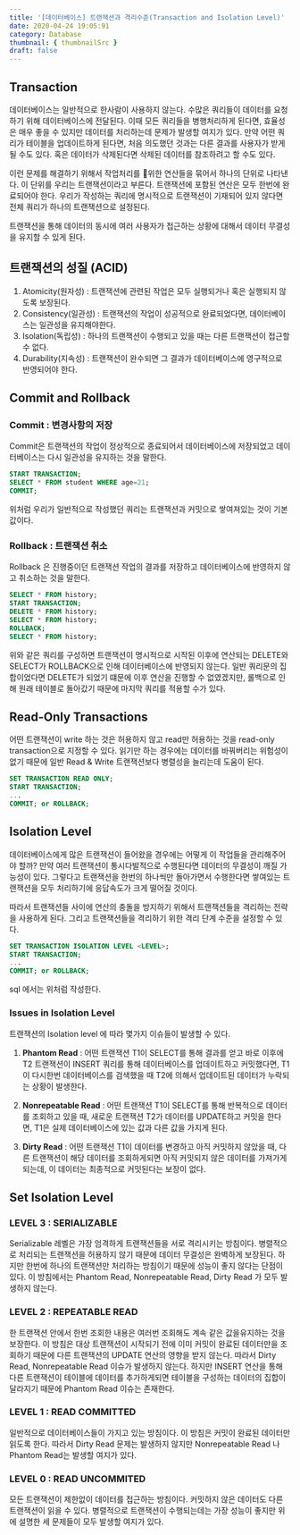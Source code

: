 ```yaml
---
title: '[데이터베이스] 트랜잭션과 격리수준(Transaction and Isolation Level)'
date: 2020-04-24 19:05:91
category: Database
thumbnail: { thumbnailSrc }
draft: false
---
```


## Transaction

데이터베이스는 일반적으로 한사람이 사용하지 않는다. 수많은 쿼리들이 데이터를 요청하기 위해 데이터베이스에 전달된다. 이때 모든 쿼리들을 병행처리하게 된다면, 효율성은 매우 좋을 수 있지만 데이터를 처리하는데 문제가 발생할 여지가 있다. 만약 어떤 쿼리가 테이블을 업데이트하게 된다면, 처음 의도했던 것과는 다른 결과를 사용자가 받게 될 수도 있다. 혹은 데이터가 삭제된다면 삭제된 데이터를 참조하려고 할 수도 있다.

이런 문제를 해결하기 위해서 작업처리를 위한 연산들을 묶어서 하나의 단위로 나타낸다. 이 단위를 우리는 트랜잭션이라고 부른다. 트랜잭션에 포함된 연산은 모두 한번에 완료되어야 한다. 우리가 작성하는 쿼리에 명시적으로 트랜잭션이 기재되어 있지 않다면 전체 쿼리가 하나의 트랜잭션으로 설정된다.

트랜잭션을 통해 데이터의 동시에 여러 사용자가 접근하는 상황에 대해서 데이터 무결성을 유지할 수 있게 된다.

## 트랜잭션의 성질 (ACID)

1. Atomicity(원자성) : 트랜잭션에 관련된 작업은 모두 실행되거나 혹은 실행되지 않도록 보장된다.
2. Consistency(일관성) : 트랜잭션의 작업이 성공적으로 완료되었다면, 데이터베이스는 일관성을 유지해야한다.
3. Isolation(독립성) : 하나의 트랜잭션이 수행되고 있을 때는 다른 트랜잭션이 접근할 수 없다.
4. Durability(지속성) : 트랜잭션이 완수되면 그 결과가 데이터베이스에 영구적으로 반영되어야 한다.

## Commit and Rollback

### Commit : 변경사항의 저장

Commit은 트랜잭션의 작업이 정상적으로 종료되어서 데이터베이스에 저장되었고 데이터베이스는 다시 일관성을 유지하는 것을 말한다.

```sql
START TRANSACTION;
SELECT * FROM student WHERE age=21;
COMMIT;
```

위처럼 우리가 일반적으로 작성했던 쿼리는 트랜잭션과 커밋으로 쌓여져있는 것이 기본값이다.

### Rollback : 트랜잭션 취소

Rollback 은 진행중이던 트랜잭션 작업의 결과를 저장하고 데이터베이스에 반영하지 않고 취소하는 것을 말한다.

```sql
SELECT * FROM history;
START TRANSACTION;
DELETE * FROM history;
SELECT * FROM history;
ROLLBACK;
SELECT * FROM history;
```

위와 같은 쿼리를 구성하면 트랜잭션이 명시적으로 시작된 이후에 연산되는 DELETE와 SELECT가 ROLLBACK으로 인해 데이터베이스에 반영되지 않는다. 일반 쿼리문의 집합이었다면 DELETE가 되었기 떄문에 이후 연산을 진행할 수 없였겠지만, 롤백으로 인해 원래 테이블로 돌아갔기 때문에 마지막 쿼리를 적용할 수가 있다.

## Read-Only Transactions

어떤 트랜잭션이 write 하는 것은 허용하지 않고 read만 허용하는 것을 read-only transaction으로 지정할 수 있다. 읽기만 하는 경우에는 데이터를 바꿔버리는 위험성이 없기 때문에 일반 Read & Write 트랜잭션보다 병렬성을 늘리는데 도움이 된다.

```sql
SET TRANSACTION READ ONLY;
START TRANSACTION;
...
COMMIT; or ROLLBACK;
```

## Isolation Level

데이터베이스에게 많은 트랜잭션이 들어왔을 경우에는 어떻게 이 작업들을 관리해주어야 할까? 만약 여러 트랜잭션이 통시다발적으로 수행된다면 데이터의 무결성이 깨질 가능성이 있다. 그렇다고 트랜잭션을 한번의 하나씩만 돌아가면서 수행한다면 쌓여있는 트랜잭션을 모두 처리하기에 응답속도가 크게 떨어질 것이다.

따라서 트랜잭션들 사이에 연산의 충돌을 방지하기 위해서 트랜잭션들을 격리하는 전략을 사용하게 된다. 그리고 트랜잭션들을 격리하기 위한 격리 단계 수준을 설정할 수 있다.

```sql
SET TRANSACTION ISOLATION LEVEL <LEVEL>;
START TRANSACTION;
...
COMMIT; or ROLLBACK;
```

sql 에서는 위처럼 작성한다.

### Issues in Isolation Level

트랜잭션의 Isolation level 에 따라 몇가지 이슈들이 발생할 수 있다.

1. **Phantom Read** : 어떤 트랜잭션 T1이 SELECT를 통해 결과를 얻고 바로 이후에 T2 트랜잭션이 INSERT 쿼리를 통해 데이터베이스를 업데이트하고 커밋했다면, T1이 다시한번 데이터베이스를 검색했을 때 T2에 의해서 업데이트된 데이터가 누락되는 상황이 발생한다.

2. **Nonrepeatable Read** : 어떤 트랜잭션 T1이 SELECT를 통해 반복적으로 데이터를 조회하고 있을 때, 새로운 트랜잭션 T2가 데이터를 UPDATE하고 커밋을 한다면, T1은 실제 데이터베이스에 있는 값과 다른 값을 가지게 된다.

3. **Dirty Read** : 어떤 트랜잭션 T1이 데이터를 변경하고 아직 커밋하지 않았을 때, 다른 트랜잭션이 해당 데이터를 조회하게되면 아직 커밋되지 않은 데이터를 가져가게 되는데, 이 데이터는 최종적으로 커밋된다는 보장이 없다.

## Set Isolation Level

### LEVEL 3 : SERIALIZABLE

Serializable 레벨은 가장 엄격하게 트랜잭션들을 서로 격리시키는 방침이다. 병렬적으로 처리되는 트랜잭션을 허용하지 않기 때문에 데이터 무결성은 완벽하게 보장된다. 하지만 한번에 하나의 트랜잭션만 처리하는 방침이기 때문에 성능이 좋지 않다는 단점이 있다. 이 방침에서는 Phantom Read, Nonrepeatable Read, Dirty Read 가 모두 발생하지 않는다.

### LEVEL 2 : REPEATABLE READ

한 트랜잭션 안에서 한번 조회한 내용은 여러번 조회해도 계속 같은 값을유지하는 것을 보장한다. 이 방침은 대상 트랜잭션이 시작되기 전에 이미 커밋이 완료된 데이터만을 조회하기 때문에 다른 트랜잭션의 UPDATE 연산의 영향을 받지 않는다. 따라서 Dirty Read, Nonrepeatable Read 이슈가 발생하지 않는다. 하지만 INSERT 연산을 통해 다른 트랜잭션이 테이블에 데이터를 추가하게되면 테이블을 구성하는 데이터의 집합이 달라지기 때문에 Phantom Read 이슈는 존재한다.

### LEVEL 1 : READ COMMITTED

일반적으로 데이터베이스들이 가지고 있는 방침이다. 이 방침은 커밋이 완료된 데이터만 읽도록 한다. 따라서 Dirty Read 문제는 발생하지 않지만 Nonrepeatable Read 나 Phantom Read는 발생할 여지가 있다.

### LEVEL 0 : READ UNCOMMITED

모든 트랜잭션이 제한없이 데이터를 접근하는 방침이다. 커밋하지 않은 데이터도 다른 트랜잭션이 읽을 수 있다. 병렬적으로 트랜잭션이 수행되는데는 가장 성능이 좋지만 위에 설명한 세 문제들이 모두 발생할 여지가 있다.
